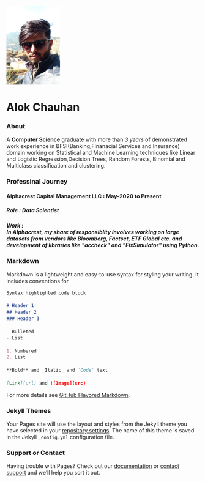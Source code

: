 <div><p align="left"><kbd><img src="Image.png"/></kbd></p></div>

  
# Alok Chauhan

### About
A **Computer Science** graduate with more than *3 years* of demonstrated work experience in 
BFSI(Banking,Finanacial Services and Insurance) domain working on Statistical and Machine Learning
techniques like Linear and Logistic Regression,Decision Trees, Random Forests, Binomial and 
Multiclass classification and clustering. 

### Professinal Journey
#### Alphacrest Capital Management LLC : **May-2020 to Present**
##### Role : Data Scientist
##### Work : <br>In Alphacrest, my share of responsiblity involves working on large datasets from vendors like Bloomberg, Factset, ETF Global etc. and development of libraries like "accheck" and "FixSimulator" using **Python**.
       
### Markdown

Markdown is a lightweight and easy-to-use syntax for styling your writing. It includes conventions for

```markdown
Syntax highlighted code block

# Header 1
## Header 2
### Header 3

- Bulleted
- List

1. Numbered
2. List

**Bold** and _Italic_ and `Code` text

[Link](url) and ![Image](src)
```

For more details see [GitHub Flavored Markdown](https://guides.github.com/features/mastering-markdown/).

### Jekyll Themes

Your Pages site will use the layout and styles from the Jekyll theme you have selected in your [repository settings](https://github.com/imAllok/resume/settings). The name of this theme is saved in the Jekyll `_config.yml` configuration file.

### Support or Contact

Having trouble with Pages? Check out our [documentation](https://docs.github.com/categories/github-pages-basics/) or [contact support](https://support.github.com/contact) and we’ll help you sort it out.

